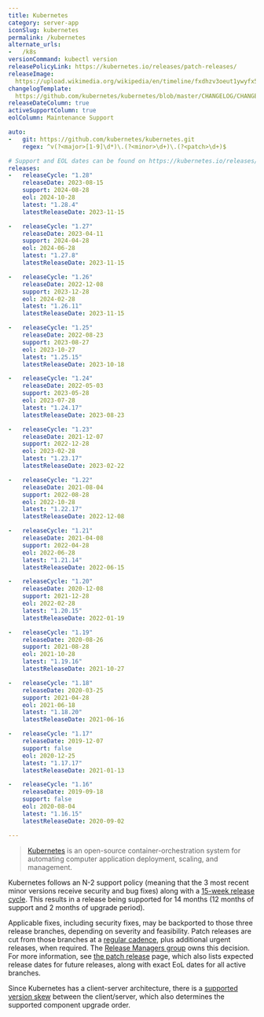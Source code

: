 ```yaml
---
title: Kubernetes
category: server-app
iconSlug: kubernetes
permalink: /kubernetes
alternate_urls:
-   /k8s
versionCommand: kubectl version
releasePolicyLink: https://kubernetes.io/releases/patch-releases/
releaseImage: 
  https://upload.wikimedia.org/wikipedia/en/timeline/fxdhzv3oeut1ywyfx5ubxghu9fnow69.png
changelogTemplate: 
  https://github.com/kubernetes/kubernetes/blob/master/CHANGELOG/CHANGELOG-__RELEASE_CYCLE__.md
releaseDateColumn: true
activeSupportColumn: true
eolColumn: Maintenance Support

auto:
-   git: https://github.com/kubernetes/kubernetes.git
    regex: ^v(?<major>[1-9]\d*)\.(?<minor>\d+)\.(?<patch>\d+)$

# Support and EOL dates can be found on https://kubernetes.io/releases/patch-releases/#detailed-release-history-for-active-branches
releases:
-   releaseCycle: "1.28"
    releaseDate: 2023-08-15
    support: 2024-08-28
    eol: 2024-10-28
    latest: "1.28.4"
    latestReleaseDate: 2023-11-15

-   releaseCycle: "1.27"
    releaseDate: 2023-04-11
    support: 2024-04-28
    eol: 2024-06-28
    latest: "1.27.8"
    latestReleaseDate: 2023-11-15

-   releaseCycle: "1.26"
    releaseDate: 2022-12-08
    support: 2023-12-28
    eol: 2024-02-28
    latest: "1.26.11"
    latestReleaseDate: 2023-11-15

-   releaseCycle: "1.25"
    releaseDate: 2022-08-23
    support: 2023-08-27
    eol: 2023-10-27
    latest: "1.25.15"
    latestReleaseDate: 2023-10-18

-   releaseCycle: "1.24"
    releaseDate: 2022-05-03
    support: 2023-05-28
    eol: 2023-07-28
    latest: "1.24.17"
    latestReleaseDate: 2023-08-23

-   releaseCycle: "1.23"
    releaseDate: 2021-12-07
    support: 2022-12-28
    eol: 2023-02-28
    latest: "1.23.17"
    latestReleaseDate: 2023-02-22

-   releaseCycle: "1.22"
    releaseDate: 2021-08-04
    support: 2022-08-28
    eol: 2022-10-28
    latest: "1.22.17"
    latestReleaseDate: 2022-12-08

-   releaseCycle: "1.21"
    releaseDate: 2021-04-08
    support: 2022-04-28
    eol: 2022-06-28
    latest: "1.21.14"
    latestReleaseDate: 2022-06-15

-   releaseCycle: "1.20"
    releaseDate: 2020-12-08
    support: 2021-12-28
    eol: 2022-02-28
    latest: "1.20.15"
    latestReleaseDate: 2022-01-19

-   releaseCycle: "1.19"
    releaseDate: 2020-08-26
    support: 2021-08-28
    eol: 2021-10-28
    latest: "1.19.16"
    latestReleaseDate: 2021-10-27

-   releaseCycle: "1.18"
    releaseDate: 2020-03-25
    support: 2021-04-28
    eol: 2021-06-18
    latest: "1.18.20"
    latestReleaseDate: 2021-06-16

-   releaseCycle: "1.17"
    releaseDate: 2019-12-07
    support: false
    eol: 2020-12-25
    latest: "1.17.17"
    latestReleaseDate: 2021-01-13

-   releaseCycle: "1.16"
    releaseDate: 2019-09-18
    support: false
    eol: 2020-08-04
    latest: "1.16.15"
    latestReleaseDate: 2020-09-02

---
```


>[Kubernetes](https://kubernetes.io/) is an open-source container-orchestration system for
> automating computer application deployment, scaling, and management.

Kubernetes follows an N-2 support policy (meaning that the 3 most recent minor versions receive
security and bug fixes) along with a [15-week release cycle][cadence]. This results in a release
being supported for 14 months (12 months of support and 2 months of upgrade period).

Applicable fixes, including security fixes, may be backported to those three release branches,
depending on severity and feasibility. Patch releases are cut from those branches at a
[regular cadence][cadence], plus additional urgent releases, when required.
The [Release Managers group](https://kubernetes.io/releases/release-managers/) owns this decision.
For more information, see [the patch release](https://kubernetes.io/releases/patch-releases/) page,
which also lists expected release dates for future releases, along with exact EoL dates for all
active branches.

Since Kubernetes has a client-server architecture, there is a [supported version skew](https://kubernetes.io/releases/version-skew-policy/#supported-version-skew)
between the client/server, which also determines the supported component upgrade order.

[cadence]: https://github.com/kubernetes/enhancements/tree/master/keps/sig-release/2572-release-cadence "KEP-2572: Defining the Kubernetes Release Cadence"
